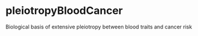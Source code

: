 # pleiotropyBloodCancer

Biological basis of extensive pleiotropy between blood traits and cancer risk